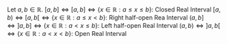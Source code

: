Let $a, b \in \mathbb{R}$.
$[a,b] \Leftrightarrow [a, b] \Leftrightarrow \{ x \in \mathbb{R}: a \leq x \leq b \}$: Closed Real Interval
$[a,b) \Leftrightarrow [a, b[ \Leftrightarrow \{x \in \mathbb{R}: a \leq x < b\}$: Right half-open Rea Interval
$(a,b] \Leftrightarrow ]a, b] \Leftrightarrow \{x \in \mathbb{R}: a < x \leq b\}$: Left half-open Real Interval
$(a,b) \Leftrightarrow ]a, b[ \Leftrightarrow \{x \in \mathbb{R}: a < x < b\}$: Open Real Interval



